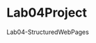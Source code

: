 # Lab04Project

Lab04-StructuredWebPages
<!-- https://dgiacona.github.io/Hello-World/

https://docs.google.com/drawings/d/1BreRc1CJsmM0C7QLXxvDIzAZoSltJZeq9jHCa7FLfOc/edit?usp=sharing -->